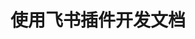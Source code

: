 <!--
 * @features: 功能
 * @description: 说明
 * @Date: 2022-06-10 18:31:44
 * @Author: judu233(769471424@qq.com)
 * @LastEditTime: 2022-06-20 12:25:23
 * @LastEditors: judu233
-->
# 使用飞书插件开发文档